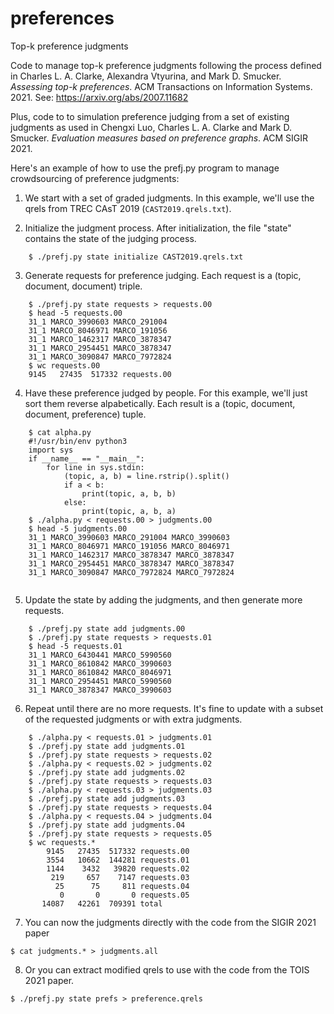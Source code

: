 # preferences
Top-k preference judgments

Code to manage top-k preference judgments following the process defined in Charles L. A. Clarke, Alexandra Vtyurina, and Mark D. Smucker. *Assessing top-k preferences*. ACM Transactions on Information Systems. 2021. See: https://arxiv.org/abs/2007.11682

Plus, code to to simulation preference judging from a set of existing judgments as used in Chengxi Luo, Charles L. A. Clarke and Mark D. Smucker. *Evaluation measures based on preference graphs*. ACM SIGIR 2021.

Here's an example of how to use the prefj.py program to manage crowdsourcing of preference judgments:

1) We start with a set of graded judgments. In this example, we'll use the qrels from TREC CAsT 2019 (```CAST2019.qrels.txt```).

2) Initialize the judgment process. After initialization, the file "state" contains the state of the judging process.
```
    $ ./prefj.py state initialize CAST2019.qrels.txt
```

3) Generate requests for preference judging. Each request is a (topic, document, document) triple.
```
    $ ./prefj.py state requests > requests.00
    $ head -5 requests.00
    31_1 MARCO_3990603 MARCO_291004
    31_1 MARCO_8046971 MARCO_191056
    31_1 MARCO_1462317 MARCO_3878347
    31_1 MARCO_2954451 MARCO_3878347
    31_1 MARCO_3090847 MARCO_7972824
    $ wc requests.00 
    9145   27435  517332 requests.00
```
4) Have these preference judged by people. For this example, we'll just sort them reverse alpabetically. Each result is a (topic, document, document, preference) tuple.
```
    $ cat alpha.py
    #!/usr/bin/env python3
    import sys
    if __name__ == "__main__":
        for line in sys.stdin:
            (topic, a, b) = line.rstrip().split()
            if a < b:
                print(topic, a, b, b)
            else:
                print(topic, a, b, a)
    $ ./alpha.py < requests.00 > judgments.00
    $ head -5 judgments.00
    31_1 MARCO_3990603 MARCO_291004 MARCO_3990603
    31_1 MARCO_8046971 MARCO_191056 MARCO_8046971
    31_1 MARCO_1462317 MARCO_3878347 MARCO_3878347
    31_1 MARCO_2954451 MARCO_3878347 MARCO_3878347
    31_1 MARCO_3090847 MARCO_7972824 MARCO_7972824
    
```
5) Update the state by adding the judgments, and then generate more requests.
```
    $ ./prefj.py state add judgments.00
    $ ./prefj.py state requests > requests.01
    $ head -5 requests.01
    31_1 MARCO_6430441 MARCO_5990560
    31_1 MARCO_8610842 MARCO_3990603
    31_1 MARCO_8610842 MARCO_8046971
    31_1 MARCO_2954451 MARCO_5990560
    31_1 MARCO_3878347 MARCO_3990603
```
6) Repeat until there are no more requests. It's fine to update with a subset of the requested judgments or with extra judgments.
```
    $ ./alpha.py < requests.01 > judgments.01
    $ ./prefj.py state add judgments.01
    $ ./prefj.py state requests > requests.02
    $ ./alpha.py < requests.02 > judgments.02
    $ ./prefj.py state add judgments.02
    $ ./prefj.py state requests > requests.03
    $ ./alpha.py < requests.03 > judgments.03
    $ ./prefj.py state add judgments.03
    $ ./prefj.py state requests > requests.04
    $ ./alpha.py < requests.04 > judgments.04
    $ ./prefj.py state add judgments.04
    $ ./prefj.py state requests > requests.05
    $ wc requests.*
        9145   27435  517332 requests.00
        3554   10662  144281 requests.01
        1144    3432   39820 requests.02
         219     657    7147 requests.03
          25      75     811 requests.04
           0       0       0 requests.05
       14087   42261  709391 total
```
7) You can now the judgments directly with the code from the SIGIR 2021 paper
```
$ cat judgments.* > judgments.all
```
8) Or you can extract modified qrels to use with the code from the TOIS 2021 paper.
```
$ ./prefj.py state prefs > preference.qrels
```


